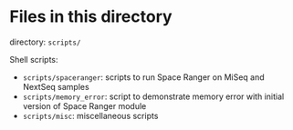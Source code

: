 # Files in this directory

directory: `scripts/`

Shell scripts:

- `scripts/spaceranger`: scripts to run Space Ranger on MiSeq and NextSeq samples
- `scripts/memory_error`: script to demonstrate memory error with initial version of Space Ranger module
- `scripts/misc`: miscellaneous scripts

